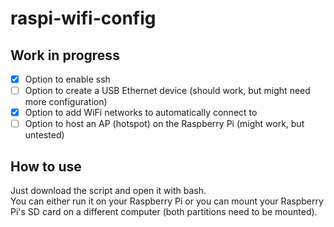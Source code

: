 # raspi-wifi-config

## Work in progress

- [x] Option to enable ssh
- [ ] Option to create a USB Ethernet device (should work, but might need more configuration)
- [x] Option to add WiFi networks to automatically connect to
- [ ] Option to host an AP (hotspot) on the Raspberry Pi (might work, but untested)

## How to use
Just download the script and open it with bash.  
You can either run it on your Raspberry Pi or you can mount your Raspberry Pi's SD card on a different computer (both partitions need to be mounted).  

